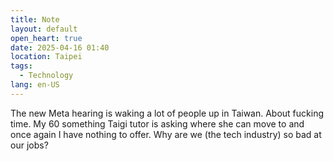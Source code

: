 ```yaml
---
title: Note
layout: default
open_heart: true
date: 2025-04-16 01:40
location: Taipei
tags: 
  - Technology
lang: en-US
---
```


The new Meta hearing is waking a lot of people up in Taiwan. About fucking time. My 60 something Taigi tutor is asking where she can move to and once again I have nothing to offer. Why are we (the tech industry) so bad at our jobs?
